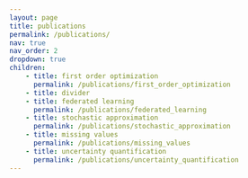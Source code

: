 ```yaml
---
layout: page
title: publications
permalink: /publications/
nav: true
nav_order: 2
dropdown: true
children:
    - title: first order optimization
      permalink: /publications/first_order_optimization
    - title: divider
    - title: federated learning
      permalink: /publications/federated_learning
    - title: stochastic approximation
      permalink: /publications/stochastic_approximation
    - title: missing values
      permalink: /publications/missing_values
    - title: uncertainty quantification
      permalink: /publications/uncertainty_quantification
---
```

